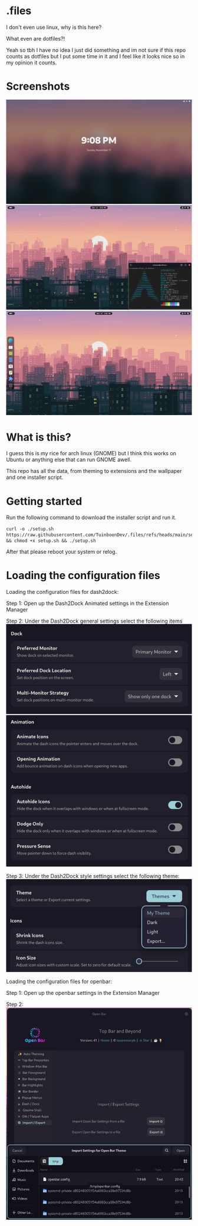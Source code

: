 
# .files

I don't even use linux, why is this here?

What even are dotfiles?!

Yeah so tbh I have no idea I just did something and im not sure if this repo counts as dotfiles but I put some time in it and I feel like it looks nice so in my opinion it counts.

# Screenshots
<img src="https://raw.githubusercontent.com/TuinboonDev/.files/refs/heads/main/images/screenshot1.png">
<img src="https://raw.githubusercontent.com/TuinboonDev/.files/refs/heads/main/images/screenshot2.png">
<img src="https://raw.githubusercontent.com/TuinboonDev/.files/refs/heads/main/images/screenshot3.png">

# What is this?
I guess this is my rice for arch linux (GNOME) but I think this works on Ubuntu or anything else that can run GNOME awell.

This repo has all the data, from theming to extensions and the wallpaper and one installer script.

# Getting started
Run the following command to download the installer script and run it.
``` 
curl -o ./setup.sh https://raw.githubusercontent.com/TuinboonDev/.files/refs/heads/main/setup.sh && chmod +x setup.sh && ./setup.sh
```
After that please reboot your system or relog.

# Loading the configuration files
Loading the configuration files for dash2dock:

Step 1:
Open up the Dash2Dock Animated settings in the Extension Manager

Step 2:
Under the Dash2Dock general settings select the following items
<img src="https://raw.githubusercontent.com/TuinboonDev/.files/refs/heads/main/images/dash2dock1.png">
<img src="https://raw.githubusercontent.com/TuinboonDev/.files/refs/heads/main/images/dash2dock2.png">

Step 3:
Under the Dash2Dock style settings select the following theme:
<img src="https://raw.githubusercontent.com/TuinboonDev/.files/refs/heads/main/images/dash2dock3.png">

Loading the configuration files for openbar:

Step 1:
Open up the openbar settings in the Extension Manager

Step 2:
<img src="https://raw.githubusercontent.com/TuinboonDev/.files/refs/heads/main/images/openbar.png">